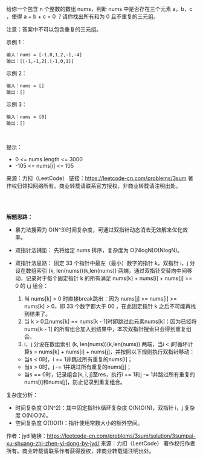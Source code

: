 给你一个包含 n 个整数的数组 nums，判断 nums 中是否存在三个元素 a，b，c ，使得 a + b + c = 0 ？请你找出所有和为 0 且不重复的三元组。

注意：答案中不可以包含重复的三元组。
 

示例 1：

```
输入：nums = [-1,0,1,2,-1,-4]
输出：[[-1,-1,2],[-1,0,1]]
```

示例 2：

```
输入：nums = []
输出：[]
```

示例 3：

```
输入：nums = [0]
输出：[]
```
 

提示：

- 0 <= nums.length <= 3000
- -105 <= nums[i] <= 105

来源：力扣（LeetCode）
链接：https://leetcode-cn.com/problems/3sum
著作权归领扣网络所有。商业转载请联系官方授权，非商业转载请注明出处。

<br/>
<br/>

**解题思路：**
- 暴力法搜索为 O(N^3)时间复杂度，可通过双指针动态消去无效解来优化效率。
- 双指针法铺垫： 先将给定 nums 排序，复杂度为 O(NlogN)O(NlogN)。
- 双指针法思路： 固定 33 个指针中最左（最小）数字的指针 k，双指针 i，j 分设在数组索引 (k, len(nums))(k,len(nums)) 两端，通过双指针交替向中间移动，记录对于每个固定指针 k 的所有满足 nums[k] + nums[i] + nums[j] == 0 的 i,j 组合：
  1. 当 nums[k] > 0 时直接break跳出：因为 nums[j] >= nums[i] >= nums[k] > 0，即 33 个数字都大于 00 ，在此固定指针 k 之后不可能再找到结果了。
  2. 当 k > 0且nums[k] == nums[k - 1]时即跳过此元素nums[k]：因为已经将 nums[k - 1] 的所有组合加入到结果中，本次双指针搜索只会得到重复组合。
  3. i，j 分设在数组索引 (k, len(nums))(k,len(nums)) 两端，当i < j时循环计算s = nums[k] + nums[i] + nums[j]，并按照以下规则执行双指针移动：

  - 当s < 0时，i += 1并跳过所有重复的nums[i]；
  - 当s > 0时，j -= 1并跳过所有重复的nums[j]；
  - 当s == 0时，记录组合[k, i, j]至res，执行i += 1和j -= 1并跳过所有重复的nums[i]和nums[j]，防止记录到重复组合。

复杂度分析：

- 时间复杂度 O(N^2)：其中固定指针k循环复杂度 O(N)O(N)，双指针 i，j 复杂度 O(N)O(N)。
- 空间复杂度 O(1)O(1)：指针使用常数大小的额外空间。

作者：jyd
链接：https://leetcode-cn.com/problems/3sum/solution/3sumpai-xu-shuang-zhi-zhen-yi-dong-by-jyd/
来源：力扣（LeetCode）
著作权归作者所有。商业转载请联系作者获得授权，非商业转载请注明出处。